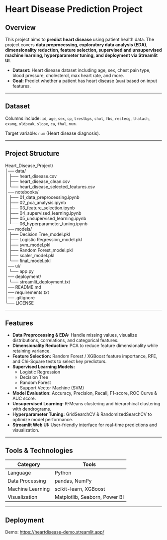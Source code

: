 # Heart Disease Prediction Project

## Overview
This project aims to **predict heart disease** using patient health data. The project covers **data preprocessing, exploratory data analysis (EDA), dimensionality reduction, feature selection, supervised and unsupervised machine learning, hyperparameter tuning, and deployment via Streamlit UI**.

- **Dataset:** Heart disease dataset including age, sex, chest pain type, blood pressure, cholesterol, max heart rate, and more.
- **Goal:** Predict whether a patient has heart disease (`num`) based on input features.

---

## Dataset

Columns include:
`id`, `age`, `sex`, `cp`, `trestbps`, `chol`, `fbs`, `restecg`, `thalach`, `exang`, `oldpeak`, `slope`, `ca`, `thal`, `num`.

Target variable: `num` (Heart disease diagnosis).

---

## Project Structure

Heart_Disease_Project/  
│── data/  
│ ├── heart_disease.csv  
│ ├── heart_disease_clean.csv   
│ └── heart_disease_selected_features.csv   
│── notebooks/  
│ ├── 01_data_preprocessing.ipynb  
│ ├── 02_pca_analysis.ipynb  
│ ├── 03_feature_selection.ipynb  
│ ├── 04_supervised_learning.ipynb  
│ ├── 05_unsupervised_learning.ipynb  
│ └── 06_hyperparameter_tuning.ipynb  
│── models/  
│ ├── Decision Tree_model.pkl  
│ ├── Logistic Regression_model.pkl  
│ ├── svm_model.pkl   
│ ├── Random Forest_model.pkl    
│ ├── scaler_model.pkl  
│ └── final_model.pkl  
│── ui/  
│ └── app.py   
│── deployment/  
│ └── streamlit_deployment.txt   
│── README.md  
│── requirements.txt  
│── .gitignore  
└── LICENSE  

---

## Features

- **Data Preprocessing & EDA:** Handle missing values, visualize distributions, correlations, and categorical features.
- **Dimensionality Reduction:** PCA to reduce feature dimensionality while retaining variance.
- **Feature Selection:** Random Forest / XGBoost feature importance, RFE, and Chi-Square tests to select key predictors.
- **Supervised Learning Models:**
  - Logistic Regression  
  - Decision Tree  
  - Random Forest  
  - Support Vector Machine (SVM)  
- **Model Evaluation:** Accuracy, Precision, Recall, F1-score, ROC Curve & AUC score.
- **Unsupervised Learning:** K-Means clustering and hierarchical clustering with dendrograms.
- **Hyperparameter Tuning:** GridSearchCV & RandomizedSearchCV to optimize model performance.
- **Streamlit Web UI:** User-friendly interface for real-time predictions and visualization.

---

## Tools & Technologies

| Category         | Tools                         |
| ---------------- | ----------------------------- |
| Language         | Python                        |
| Data Processing  | pandas, NumPy                 |
| Machine Learning | scikit-learn, XGBoost         |
| Visualization    | Matplotlib, Seaborn, Power BI |

---

## Deployment
Demo: https://heartdisease-demo.streamlit.app/
